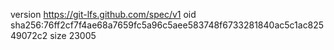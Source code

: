 version https://git-lfs.github.com/spec/v1
oid sha256:76ff2cf7f4ae68a7659fc5a96c5aee583748f6733281840ac5c1ac82549072c2
size 23005
